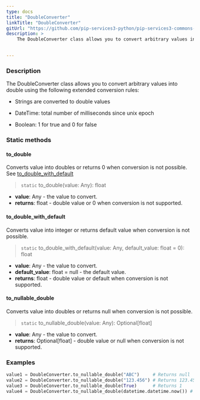 ```yaml
---
type: docs
title: "DoubleConverter"
linkTitle: "DoubleConverter"
gitUrl: "https://github.com/pip-services3-python/pip-services3-commons-python"
description: > 
    The DoubleConverter class allows you to convert arbitrary values into double using extended conversion rules.

   
---
```


### Description

The DoubleConverter class allows you to convert arbitrary values into double using the following extended conversion rules:

 - Strings are converted to double values

 - DateTime: total number of milliseconds since unix epoсh
    
 - Boolean: 1 for true and 0 for false  

### Static methods

#### to_double
Converts value into doubles or returns 0 when conversion is not possible.  
See [to_double_with_default](#to_double_with_default)

> `static` to_double(value: Any): float

- **value**: Any - the value to convert.
- **returns**: float - double value or 0 when conversion is not supported.

#### to_double_with_default
Converts value into integer or returns default value when conversion is not possible.

> `static` to_double_with_default(value: Any, default_value: float = 0): float

- **value**: Any - the value to convert.
- **default_value**: float = null - the default value.
- **returns**: float - double value or default when conversion is not supported.

#### to_nullable_double
Converts value into doubles or returns null when conversion is not possible.

> `static` to_nullable_double(value: Any): Optional[float]

- **value**: Any - the value to convert.
- **returns**: Optional[float] - double value or null when conversion is not supported.

### Examples

```python
value1 = DoubleConverter.to_nullable_double("ABC")     # Returns null
value2 = DoubleConverter.to_nullable_double("123.456") # Returns 123.456
value3 = DoubleConverter.to_nullable_double(True)      # Returns 1
value4 = DoubleConverter.to_nullable_double(datetime.datetime.now()) # Returns current milliseconds (E.g. 1619812281454)

```
